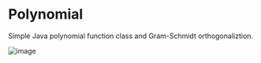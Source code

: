 # Polynomial
Simple Java polynomial function class and Gram-Schmidt orthogonaliztion.

![image](https://github.com/user-attachments/assets/afc42b2f-6ea1-42fa-911c-3f64248eb5db)
